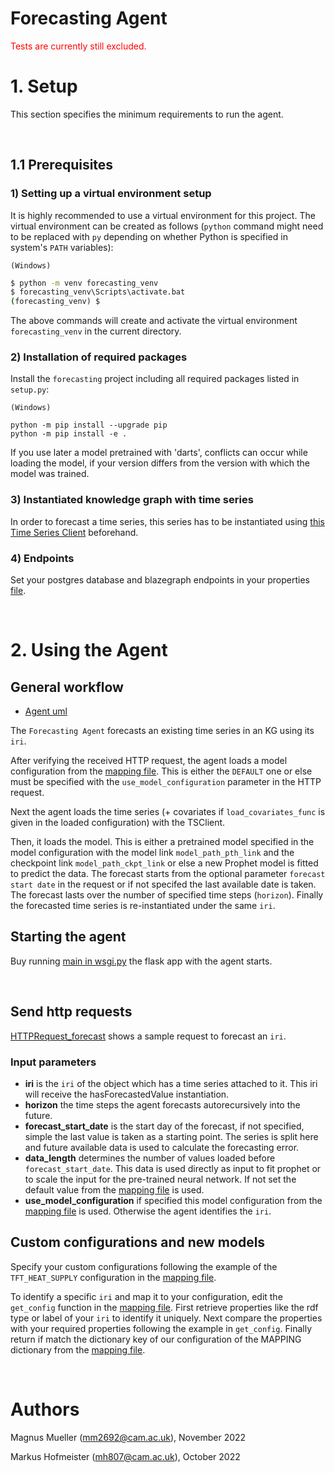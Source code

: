 # Forecasting Agent

<span style="color:red">Tests are currently still excluded.</span>

# 1. Setup

This section specifies the minimum requirements to run the agent. 

&nbsp;
## 1.1 Prerequisites


### **1) Setting up a virtual environment setup**

It is highly recommended to use a virtual environment for this project. The virtual environment can be created as follows (`python` command might need to be replaced with `py` depending on whether Python is specified in system's `PATH` variables):

`(Windows)`
```cmd
$ python -m venv forecasting_venv
$ forecasting_venv\Scripts\activate.bat
(forecasting_venv) $
```
The above commands will create and activate the virtual environment `forecasting_venv` in the current directory.

### **2) Installation of required packages**

Install the `forecasting` project including all required packages listed in `setup.py`:

`(Windows)`
```
python -m pip install --upgrade pip  
python -m pip install -e . 
```
If you use later a model pretrained with 'darts', conflicts can occur while loading the model, if your version differs from the version with which the model was trained.

### **3) Instantiated knowledge graph with time series**

In order to forecast a time series, this series has to be instantiated using  [this Time Series Client](https://github.com/cambridge-cares/TheWorldAvatar/tree/main/JPS_BASE_LIB/src/main/java/uk/ac/cam/cares/jps/base/timeseries) beforehand.    

### **4) Endpoints**

Set your postgres database and blazegraph endpoints in your properties [file](./resources/timeseries.properties). 


&nbsp;
# 2. Using the Agent
## General workflow
- [Agent uml](https://lucid.app/lucidchart/def34dba-537c-48c7-9fa4-89bda55b4dc5/edit?viewport_loc=-3263%2C-197%2C3677%2C1765%2C0_0&invitationId=inv_1ed2a56a-16f0-4884-a5cb-a5aa69daba1e)

The `Forecasting Agent` forecasts an existing time series in an KG using its `iri`.

After verifying the received HTTP request, the agent loads a model configuration from the [mapping file]. This is either the `DEFAULT` one or else must be specified with the `use_model_configuration` parameter in the HTTP request.

Next the agent loads the time series (+ covariates if `load_covariates_func` is given in the loaded configuration) with the TSClient. 

Then, it loads the model. This is either a pretrained model specified in the model configuration with the model link `model_path_pth_link` and the checkpoint link `model_path_ckpt_link` or else a new Prophet model is fitted to predict the data. The forecast starts from the optional parameter `forecast start date` in the request or if not specifed the last available date is taken. The forecast lasts over the number of specified time steps (`horizon`).
Finally the forecasted time series is re-instantiated under the same `iri`. 

## Starting the agent
Buy running [main in wsgi.py](./forecasting/flaskapp/wsgi.py) the flask app with the agent starts.  


&nbsp;
## Send http requests
[HTTPRequest_forecast](./resources/HTTP_request_forecast.http) shows a sample request to forecast an `iri`. 

### Input parameters
- **iri** is the `iri` of the object which has a time series attached to it. This iri will receive the hasForecastedValue instantiation.
- **horizon** the time steps the agent forecasts autorecursively into the future.
- **forecast_start_date** is the start day of the forecast, if not specified, simple the last value is taken as a starting point. The series is split here and future available data is used to calculate the forecasting error.
- **data_length** determines the number of values loaded before `forecast_start_date`. This data is used directly as input to fit prophet or to scale the input for the pre-trained neural network.
If not set the default value from the [mapping file] is used.
- **use_model_configuration** if specified this model configuration from the [mapping file] is used. Otherwise the agent identifies the `iri`.   


## Custom configurations and new models
Specify your custom configurations following the example of the `TFT_HEAT_SUPPLY` configuration in the [mapping file]. 

To identify a specific `iri` and map it to your configuration, edit the `get_config` function in the [mapping file]. First retrieve properties like the rdf type or label of your `iri` to identify it uniquely. Next compare the properties with your required properties following the example in `get_config`. Finally return if match the dictionary key of our configuration of the MAPPING dictionary from the [mapping file].  




&nbsp;
# Authors #
Magnus Mueller (mm2692@cam.ac.uk), November 2022

Markus Hofmeister (mh807@cam.ac.uk), October 2022


<!-- Links -->
<!-- websites -->
[agent file]: /forecasting/forecasting_agent/agent.py
[mapping file]: /forecasting/datamodel/data_mapping.py
[allows you to publish and install packages]: https://docs.github.com/en/packages/working-with-a-github-packages-registry/working-with-the-apache-maven-registry#authenticating-to-github-packages
[Create SSH key]: https://docs.digitalocean.com/products/droplets/how-to/add-ssh-keys/create-with-openssh/
[Container registry on Github]: https://ghcr.io
[Github package repository]: https://github.com/cambridge-cares/TheWorldAvatar/wiki/Packages
[http://localhost:5000/]: http://localhost:5000/
[Java Runtime Environment version >=11]: https://adoptopenjdk.net/?variant=openjdk8&jvmVariant=hotspot
[JDBC driver]: https://jdbc.postgresql.org/download/ 
[OntoBuiltEnv]: http://www.theworldavatar.com/ontology/ontobuiltenv/OntoBuiltEnv.owl
[personal access token]: https://docs.github.com/en/github/authenticating-to-github/creating-a-personal-access-token
[py4jps]: https://pypi.org/project/py4jps/#description
[Upload SSH key]: https://docs.digitalocean.com/products/droplets/how-to/add-ssh-keys/to-existing-droplet/
[VSCode via SSH]: https://code.visualstudio.com/docs/remote/ssh
[HM Land Registry Open Data]: https://landregistry.data.gov.uk/
[Price Paid Linked Data]: https://landregistry.data.gov.uk/app/root/doc/ppd
[UK House Price Index Linked Data]: https://landregistry.data.gov.uk/app/ukhpi/doc
[HM Land Registry SPARQL endpoint]: http://landregistry.data.gov.uk/landregistry/query

<!-- github -->
[Common stack scripts]: https://github.com/cambridge-cares/TheWorldAvatar/tree/main/Deploy/stacks/dynamic/common-scripts
[credentials]: https://github.com/cambridge-cares/TheWorldAvatar/tree/1376-dev-building-matching-agent/Agents/BuildingMatchingAgent/credentials
[JPS_BASE_LIB]: https://github.com/cambridge-cares/TheWorldAvatar/tree/main/JPS_BASE_LIB
[spin up the stack]: https://github.com/cambridge-cares/TheWorldAvatar/blob/main/Deploy/stacks/dynamic/stack-manager/README.md
[Stack-Clients]: https://github.com/cambridge-cares/TheWorldAvatar/tree/dev-MetOfficeAgent-withinStack/Deploy/stacks/dynamic/stack-clients
[TheWorldAvatar]: https://github.com/cambridge-cares/TheWorldAvatar
[EPC Agent]: https://github.com/cambridge-cares/TheWorldAvatar/tree/dev-EPCInstantiationAgent/Agents/EnergyPerformanceCertificateAgent

<!-- files -->
[Dockerfile]: ./Dockerfile
[docker compose file]: ./docker-compose.yml
[resources]: ./resources
[stack.sh]: ./stack.sh
[stack_configs]: ./landregistry/utils/stack_configs.py